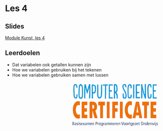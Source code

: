 # Les 4

## Slides  
[Module Kunst, les 4](https://slides.com/vhto/kunst4)

## Leerdoelen
* Dat variabelen ook getallen kunnen zijn
* Hoe we variabelen gebruiken bij het tekenen
* Hoe we variabelen gebruiken samen met lussen

<img src="../../img/logoCSCert_10cm.jpg" align="right">